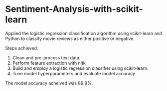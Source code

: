 # Sentiment-Analysis-with-scikit-learn

Applied the logistic regression classification algorithm using scikit-learn and Python to classify movie reviews as either positive or negative. 

Steps achieved:
1. Clean and pre-process text data.
2. Perform feature extraction with nltk
3. Build and employ a logistic regression classifier using scikit-learn.
4. Tune model hyperparameters and evaluate model accuracy

The model accuracy acheived was 89.9%.
